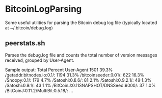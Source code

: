 BitcoinLogParsing
=================

Some useful utilities for parsing the Bitcoin debug log file (typically located at ~/.bitcoin/debug.log)


peerstats.sh
-----------------

Parses the debug.log file and counts the total number of version messages received, grouped by User-Agent.

  Sample output:
  Total 	Percent	   User-Agent
  1501  	39.3% 	   /getaddr.bitnodes.io:0.1/:
  1194  	31.3% 	   /bitcoinseeder:0.01/:
  622   	16.3% 	   /Snoopy:0.1/:
  179   	4.7%  	   /Satoshi:0.8.6/:
  81    	2.1%  	   /Satoshi:0.9.2.1/:
  49    	1.3%  	   /Satoshi:0.9.1/:
  43    	1.1%  	   /BitCoinJ:0.11SNAPSHOT/DNSSeed:9000/:
  37    	1.0%  	   /BitCoinJ:0.11.2/MultiBit:0.5.18/:
  ...

